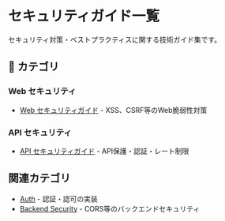 # セキュリティガイド一覧

セキュリティ対策・ベストプラクティスに関する技術ガイド集です。

## 📑 カテゴリ

### Web セキュリティ
- [Web セキュリティガイド](./web_security_guide.md) - XSS、CSRF等のWeb脆弱性対策

### API セキュリティ
- [API セキュリティガイド](./api_security_guide.md) - API保護・認証・レート制限

## 関連カテゴリ
- [Auth](../auth/) - 認証・認可の実装
- [Backend Security](../backend/#セキュリティ) - CORS等のバックエンドセキュリティ
